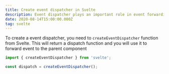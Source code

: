 ```yaml
---
title: Create event dispatcher in Svelte
description: Event dispatcher plays an important role in event forwarding in Svelte
date: 2020-08-14T15:00:00.000Z
tag: svelte
---
```

To create a event dispatcher, you need to `createEventDispatcher` function from Svelte. This will return a dispatch function and you will use it to forward event to the parent component

```javascript
import { createEventDispatcher } from 'svelte';

const dispatch = createEventDispatcher();

```